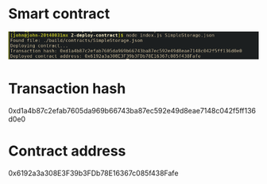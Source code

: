 # Smart contract
![smart contract](https://github.com/yehohanan7/nervos-hack/blob/main/task2/smart_contract_deployed.png)


# Transaction hash
0xd1a4b87c2efab7605da969b66743ba87ec592e49d8eae7148c042f5ff136d0e0


# Contract address
0x6192a3a308E3F39b3FDb78E16367c085f438Fafe




